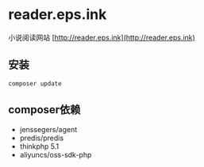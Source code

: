 # reader.eps.ink

小说阅读网站 [http://reader.eps.ink](http://reader.eps.ink)

## 安装
```
composer update
```

## composer依赖
- jenssegers/agent
- predis/predis
- thinkphp 5.1
- aliyuncs/oss-sdk-php